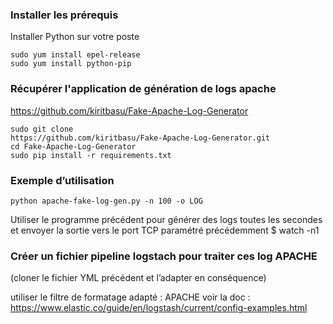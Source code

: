 ### Installer les prérequis

Installer Python sur votre poste
```
sudo yum install epel-release
sudo yum install python-pip
```

###  Récupérer l'application de génération de logs apache 

https://github.com/kiritbasu/Fake-Apache-Log-Generator

```
sudo git clone
https://github.com/kiritbasu/Fake-Apache-Log-Generator.git
cd Fake-Apache-Log-Generator
sudo pip install -r requirements.txt
```

###  Exemple d’utilisation
```
python apache-fake-log-gen.py -n 100 -o LOG
```

Utiliser le programme précédent pour générer des logs toutes les secondes et envoyer la sortie vers le port TCP paramétré précédemment
$ watch -n1 <votre-commande>

### Créer un fichier pipeline logstach pour traiter ces log APACHE 
(cloner le fichier YML précédent et l’adapter en conséquence)

utiliser le filtre de formatage adapté : APACHE
voir la doc : https://www.elastic.co/guide/en/logstash/current/config-examples.html



